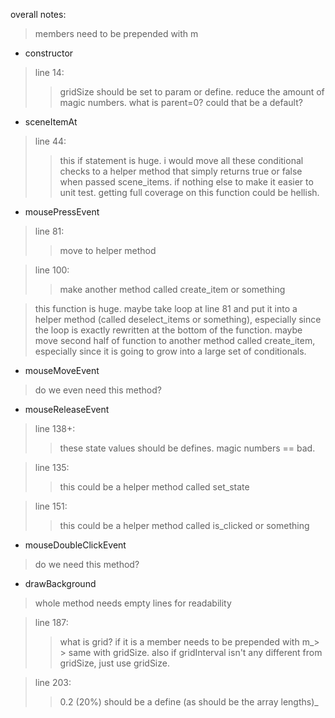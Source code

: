 overall notes:
> members need to be prepended with m


- constructor
> line 14:
> > gridSize should be set to param or define. reduce the amount of
> > magic numbers. what is parent=0? could that be a default?


- sceneItemAt

> line 44:
> > this if statement is huge. i would move all these conditional checks
> > to a helper method that simply returns true or false when passed
> > scene\_items. if nothing else to make it easier to unit test. getting
> > full coverage on this function could be hellish.

- mousePressEvent

> line 81:
> > move to helper method

> line 100:
> > make another method called create\_item or something


> this function is huge. maybe take loop at line 81 and put it into a helper
> method (called deselect\_items or something), especially since the loop is
> exactly rewritten at the bottom of the function. maybe move second half of
> function to another method called create\_item, especially since it is going
> to grow into a large set of conditionals.

- mouseMoveEvent
> do we even need this method?

- mouseReleaseEvent
> line 138+:
> > these state values should be defines. magic numbers == bad.


> line 135:
> > this could be a helper method called set\_state

> line 151:
> > this could be a helper method called is\_clicked or something


- mouseDoubleClickEvent

> do we need this method?

- drawBackground
> whole method needs empty lines for readability

> line 187:
> > what is grid? if it is a member needs to be prepended with m_> > same with gridSize. also if gridInterval isn't any different from
> > gridSize, just use gridSize.

> line 203:
> > 0.2 (20%) should be a define (as should be the array lengths)_

